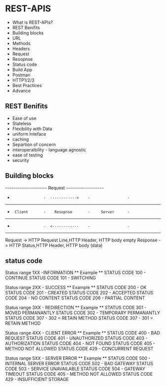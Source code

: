 # REST-APIS
- What is REST-APIs?
- REST Benifits
- Building blocks
 - URL
 - Methods
 - Headers
 - Request
 - Resopnse
 - Status code
- Build App
- Postman
- HTTP1/2/3
- Best Practices
- Advance

## REST Benifits

- Ease of use
- Stateless
- Flexibility with Data
- uniform Inteface
- caching
- Separtion of concern
- interoperaibility - language agnostic
- ease of testing
- security


## Building blocks

---------------------    Request        -------------------
-                   -  ------------>    -                 -
-                   -                   -                 -
-      Client       -    Resopnse       -     Server      -
-                   -                   -                 -
-                   -  <------------    -                 -
----------------------                  -------------------

Request ->  HTTP Request Line,HTTP Header, HTTP body empty
Response ->  HTTP Status,HTTP Header, HTTP body (data)


## status code

Status range 1XX -INFORMATION 
** Example **
STATUS CODE 100 - CONTINUE
STATUS CODE 101 - SWITCHING

Status range 2XX - SUCCESS 
** Example **
STATUS CODE 200 - OK
STATUS CODE 201 - CREATED
STATUS CODE 202 - ACCEPTED
STATUS CODE 204 - NO CONTENT
STATUS CODE 206 - PARTIAL CONTENT


Status range 3XX - REDIRECTION 
** Example **
STATUS CODE 301 - MOVED PERMANANTLY
STATUS CODE 302 - TEMPORARY PERMANANTLY
STATUS CODE 307 - 302 = RETAIN METHOD
STATUS CODE 307 - 301 = RETAIN METHOD

Status range 4XX - CLIENT ERROR 
** Example **
STATUS CODE 400 - BAD REQUEST
STATUS CODE 401 - UNAUTHORIZED
STATUS CODE 403 - AUTHORIZATION
STATUS CODE 404 - NOT FOUND
STATUS CODE 405 - METHOD NOT ALLOWED
STATUS CODE 429 - CONCURRENT REQUEST


Status range 5XX - SERVER ERROR 
** Example **
STATUS CODE 500 - INTERNAL SERVER ERROR
STATUS CODE 502 - BAD GATEWAY
STATUS CODE 503 - SERVICE UNAVAILABLE
STATUS CODE 504 - GATEWAY TIMEOUT
STATUS CODE 405 - METHOD NOT ALLOWED
STATUS CODE 429 - INSUFFICIENT STORAGE

